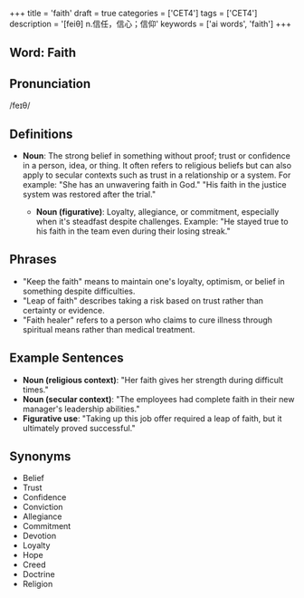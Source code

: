 +++
title = 'faith'
draft = true
categories = ['CET4']
tags = ['CET4']
description = '[feiθ] n.信任，信心；信仰'
keywords = ['ai words', 'faith']
+++

## Word: Faith

## Pronunciation
/feɪθ/

## Definitions
- **Noun**: The strong belief in something without proof; trust or confidence in a person, idea, or thing. It often refers to religious beliefs but can also apply to secular contexts such as trust in a relationship or a system. For example: "She has an unwavering faith in God." "His faith in the justice system was restored after the trial."
  
  - **Noun (figurative)**: Loyalty, allegiance, or commitment, especially when it's steadfast despite challenges. Example: "He stayed true to his faith in the team even during their losing streak."

## Phrases
- "Keep the faith" means to maintain one's loyalty, optimism, or belief in something despite difficulties.
- "Leap of faith" describes taking a risk based on trust rather than certainty or evidence.
- "Faith healer" refers to a person who claims to cure illness through spiritual means rather than medical treatment.

## Example Sentences
- **Noun (religious context)**: "Her faith gives her strength during difficult times."
- **Noun (secular context)**: "The employees had complete faith in their new manager's leadership abilities."
- **Figurative use**: "Taking up this job offer required a leap of faith, but it ultimately proved successful."

## Synonyms
- Belief
- Trust
- Confidence
- Conviction
- Allegiance
- Commitment
- Devotion
- Loyalty
- Hope
- Creed
- Doctrine
- Religion
